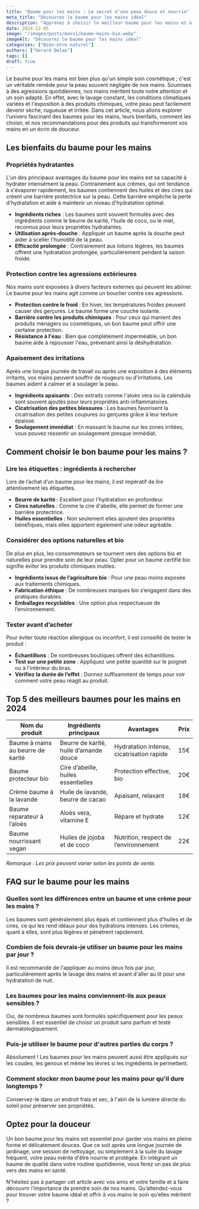```yaml
---
title: "Baume pour les mains : Le secret d'une peau douce et nourrie"
meta_title: "Découvrez le baume pour les mains idéal"
description: "Apprenez à choisir le meilleur baume pour les mains et à profiter de ses bienfaits pour une peau nourrie et douce."
date: 2024-12-05
image: "/images/posts/mass1/baume-mains-bio.webp"
imageAlt: "Découvrez le baume pour les mains idéal"
categories: ["Bien-etre naturel"]
authors: ["Gerard Delao"]
tags: []
draft: true
---
```


Le baume pour les mains est bien plus qu'un simple soin cosmétique ; c'est un véritable remède pour la peau souvent négligée de nos mains. Soumises à des agressions quotidiennes, nos mains méritent toute notre attention et un soin adapté. En effet, avec le lavage constant, les conditions climatiques variées et l'exposition à des produits chimiques, votre peau peut facilement devenir sèche, rugueuse et irritée. Dans cet article, nous allons explorer l'univers fascinant des baumes pour les mains, leurs bienfaits, comment les choisir, et nos recommandations pour des produits qui transformeront vos mains en un écrin de douceur.

## Les bienfaits du baume pour les mains

### Propriétés hydratantes

L'un des principaux avantages du baume pour les mains est sa capacité à hydrater intensément la peau. Contrairement aux crèmes, qui ont tendance à s'évaporer rapidement, les baumes contiennent des huiles et des cires qui créent une barrière protectrice sur la peau. Cette barrière empêche la perte d'hydratation et aide à maintenir un niveau d'hydratation optimal.

- **Ingrédients riches** : Les baumes sont souvent formulés avec des ingrédients comme le beurre de karité, l'huile de coco, ou le miel, reconnus pour leurs propriétés hydratantes.
- **Utilisation après-douche** : Appliquer un baume après la douche peut aider à sceller l'humidité de la peau.
- **Efficacité prolongée** : Contrairement aux lotions légères, les baumes offrent une hydratation prolongée, particulièrement pendant la saison froide.

### Protection contre les agressions extérieures

Nos mains sont exposées à divers facteurs externes qui peuvent les abîmer. Le baume pour les mains agit comme un bouclier contre ces agressions.

- **Protection contre le froid** : En hiver, les températures froides peuvent causer des gerçures. Le baume forme une couche isolante.
- **Barrière contre les produits chimiques** : Pour ceux qui manient des produits ménagers ou cosmétiques, un bon baume peut offrir une certaine protection.
- **Résistance à l'eau** : Bien que complètement imperméable, un bon baume aide à repousser l'eau, prévenant ainsi la déshydratation.

### Apaisement des irritations

Après une longue journée de travail ou après une exposition à des éléments irritants, vos mains peuvent souffrir de rougeurs ou d'irritations. Les baumes aident à calmer et à soulager la peau.

- **Ingrédients apaisants** : Des extraits comme l'aloès vera ou la calendula sont souvent ajoutés pour leurs propriétés anti-inflammatoires.
- **Cicatrisation des petites blessures** : Les baumes favorisent la cicatrisation des petites coupures ou gerçures grâce à leur texture épaisse.
- **Soulagement immédiat** : En massant le baume sur les zones irritées, vous pouvez ressentir un soulagement presque immédiat.

## Comment choisir le bon baume pour les mains ?

### Lire les étiquettes : ingrédients à rechercher

Lors de l’achat d’un baume pour les mains, il est impératif de lire attentivement les étiquettes.

- **Beurre de karité** : Excellent pour l'hydratation en profondeur.
- **Cires naturelles** : Comme la cire d'abeille, elle permet de former une barrière protectrice.
- **Huiles essentielles** : Non seulement elles ajoutent des propriétés bénéfiques, mais elles apportent également une odeur agréable.

### Considérer des options naturelles et bio

De plus en plus, les consommateurs se tournent vers des options bio et naturelles pour prendre soin de leur peau. Opter pour un baume certifié bio signifie éviter les produits chimiques inutiles.

- **Ingrédients issus de l’agriculture bio** : Pour une peau moins exposée aux traitements chimiques.
- **Fabrication éthique** : De nombreuses marques bio s’engagent dans des pratiques durables.
- **Emballages recyclables** : Une option plus respectueuse de l’environnement.

### Tester avant d’acheter

Pour éviter toute réaction allergique ou inconfort, il est conseillé de tester le produit :

- **Échantillons** : De nombreuses boutiques offrent des échantillons.
- **Test sur une petite zone** : Appliquez une petite quantité sur le poignet ou à l'intérieur du bras.
- **Vérifiez la durée de l’effet** : Donnez suffisamment de temps pour voir comment votre peau réagit au produit.

## Top 5 des meilleurs baumes pour les mains en 2024

| Nom du produit | Ingrédients principaux | Avantages | Prix |
|----------------|-----------------------|-----------|------|
| Baume à mains au beurre de karité | Beurre de karité, huile d’amande douce | Hydratation intense, cicatrisation rapide | 15€ |
| Baume protecteur bio | Cire d’abeille, huiles essentielles | Protection effective, bio | 20€ |
| Crème baume à la lavande | Huile de lavande, beurre de cacao | Apaisant, relaxant | 18€ |
| Baume reparateur à l’aloès | Aloès vera, vitamine E | Répare et hydrate | 12€ |
| Baume nourrissant vegan | Huiles de jojoba et de coco | Nutrition, respect de l’environnement | 22€ |

*Remarque : Les prix peuvent varier selon les points de vente.*

## FAQ sur le baume pour les mains

### Quelles sont les différences entre un baume et une crème pour les mains ?

Les baumes sont généralement plus épais et contiennent plus d'huiles et de cires, ce qui les rend idéaux pour des hydrations intenses. Les crèmes, quant à elles, sont plus légères et pénètrent rapidement.

### Combien de fois devrais-je utiliser un baume pour les mains par jour ?

Il est recommandé de l'appliquer au moins deux fois par jour, particulièrement après le lavage des mains et avant d'aller au lit pour une hydratation de nuit.

### Les baumes pour les mains conviennent-ils aux peaux sensibles ?

Oui, de nombreux baumes sont formulés spécifiquement pour les peaux sensibles. Il est essentiel de choisir un produit sans parfum et testé dermatologiquement.

### Puis-je utiliser le baume pour d'autres parties du corps ?

Absolument ! Les baumes pour les mains peuvent aussi être appliqués sur les coudes, les genoux et même les lèvres si les ingrédients le permettent.

### Comment stocker mon baume pour les mains pour qu'il dure longtemps ?

Conservez-le dans un endroit frais et sec, à l'abri de la lumière directe du soleil pour préserver ses propriétés.

## Optez pour la douceur

Un bon baume pour les mains est essentiel pour garder vos mains en pleine forme et délicatement douces. Que ce soit après une longue journée de jardinage, une session de nettoyage, ou simplement à la suite du lavage fréquent, votre peau mérite d'être nourrie et protégée. En intégrant un baume de qualité dans votre routine quotidienne, vous ferez un pas de plus vers des mains en santé.

N’hésitez pas à partager cet article avec vos amis et votre famille et à faire découvrir l’importance de prendre soin de nos mains. Qu’attendez-vous pour trouver votre baume idéal et offrir à vos mains le soin qu’elles méritent ?

